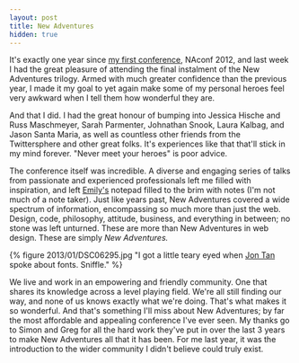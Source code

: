 ```yaml
---
layout: post
title: New Adventures
hidden: true
---
```


It's exactly one year since [my first conference](http://daneden.me/2012/01/naconf-2012/), NAconf 2012, and last week I had the great pleasure of attending the final instalment of the New Adventures trilogy. Armed with much greater confidence than the previous year, I made it my goal to yet again make some of my personal heroes feel very awkward when I tell them how wonderful they are.

And that I did. I had the great honour of bumping into Jessica Hische and Russ Maschmeyer, Sarah Parmenter, Johnathan Snook, Laura Kalbag, and Jason Santa Maria, as well as countless other friends from the Twittersphere and other great folks. It's experiences like that that'll stick in my mind forever. "Never meet your heroes" is poor advice.

The conference itself was incredible. A diverse and engaging series of talks from passionate and experienced professionals left me filled with inspiration, and left [Emily's](http://twitter.com/iamemliy) notepad filled to the brim with notes (I'm not much of a note taker). Just like years past, New Adventures covered a wide spectrum of information, encompassing so much more than just the web. Design, code, philosophy, attitude, business, and everything in between; no stone was left unturned. These are more than New Adventures in web design. These are simply _New Adventures._

{% figure 2013/01/DSC06295.jpg "I got a little teary eyed when [Jon Tan](http://jontangerine.com) spoke about fonts. Sniffle." %}

We live and work in an empowering and friendly community. One that shares its knowledge across a level playing field. We're all still finding our way, and none of us knows exactly what we're doing. That's what makes it so wonderful. And that's something I'll miss about New Adventures; by far the most affordable and appealing conference I've ever seen. My thanks go to Simon and Greg for all the hard work they've put in over the last 3 years to make New Adventures all that it has been. For me last year, it was the introduction to the wider community I didn't believe could truly exist.
